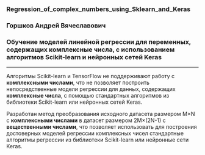 ### Regression_of_complex_numbers_using_Sklearn_and_Keras

### Горшков Андрей Вячеславович
### Обучение моделей линейной регрессии для переменных, содержащих комплексные числа, с использованием алгоритмов Scikit-learn и нейронных сетей Keras
------------------------------------------

Алгоритмы Scikit-learn и TensorFlow не поддерживают работу с **комплексными числами**, что не позволяет построить непосредственные модели регрессии для данных, содержащих **комплексные числа**, с помощью стандартных алгоритмов из библиотеки Scikit-learn или нейронных сетей Keras.

Разработан метод преобразования исходного датасета размером M×N с **комплексными числами** в датасет размером 2M×(2N-1) с **вещественными числами**, что позволяет использовать для построения достоверных моделей регрессии комплексных чисел стандартные алгоритмы регрессии из библиотеки Scikit-learn или нейронные сети Keras.
